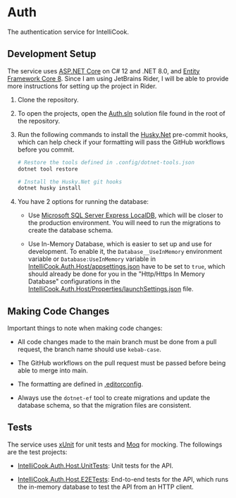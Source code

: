 # Auth

The authentication service for IntelliCook.

## Development Setup

The service uses [ASP.NET Core](https://dotnet.microsoft.com/en-us/apps/aspnet) on C# 12 and .NET 8.0, and [Entity Framework Core 8](https://www.nuget.org/packages/Microsoft.EntityFrameworkCore). Since I am using JetBrains Rider, I will be able to provide more instructions for setting up the project in Rider.

1. Clone the repository.

2. To open the projects, open the [Auth.sln](Auth.sln) solution file found in the root of the repository.

3. Run the following commands to install the [Husky.Net](https://alirezanet.github.io/Husky.Net/) pre-commit hooks, which can help check if your formatting will pass the GitHub workflows before you commit.

   ```bash
   # Restore the tools defined in .config/dotnet-tools.json
   dotnet tool restore
   
   # Install the Husky.Net git hooks
   dotnet husky install
   ```

4. You have 2 options for running the database:

    - Use [Microsoft SQL Server Express LocalDB](https://learn.microsoft.com/en-us/sql/database-engine/configure-windows/sql-server-express-localdb), which will be closer to the production environment. You will need to run the migrations to create the database schema.

    - Use In-Memory Database, which is easier to set up and use for development. To enable it, the `Database__UseInMemory` environment variable or `Database:UseInMemory` variable in [IntelliCook.Auth.Host/appsettings.json](IntelliCook.Auth.Host/appsettings.json) have to be set to `true`, which should already be done for you in the "Http/Https In Memory Database" configurations in the [IntelliCook.Auth.Host/Properties/launchSettings.json](IntelliCook.Auth.Host/Properties/launchSettings.json) file.

## Making Code Changes

Important things to note when making code changes:

- All code changes made to the main branch must be done from a pull request, the branch name should use `kebab-case`.

- The GitHub workflows on the pull request must be passed before being able to merge into main.

- The formatting are defined in [.editorconfig](./.editorconfig).

- Always use the `dotnet-ef` tool to create migrations and update the database schema, so that the migration files are consistent.

## Tests

The service uses [xUnit](https://xunit.net/) for unit tests and [Moq](https://github.com/devlooped/moq) for mocking. The followings are the test projects:

- [IntelliCook.Auth.Host.UnitTests](IntelliCook.Auth.Host.UnitTests): Unit tests for the API.

- [IntelliCook.Auth.Host.E2ETests](IntelliCook.Auth.Host.E2ETests): End-to-end tests for the API, which runs the in-memory database to test the API from an HTTP client.
